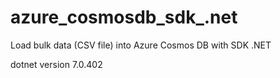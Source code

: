 # azure_cosmosdb_sdk_.net
Load bulk data (CSV file) into Azure Cosmos DB with SDK .NET

dotnet version 7.0.402
